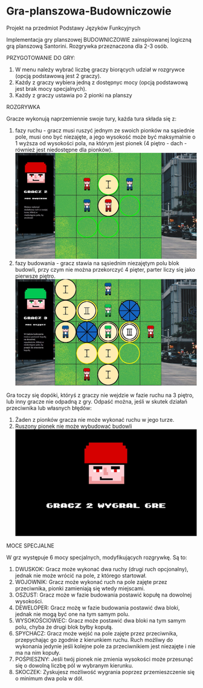 # Gra-planszowa-Budowniczowie
Projekt na przedmiot Podstawy Języków Funkcyjnych

Implementacja gry planszowej BUDOWNICZOWIE zainspirowanej logiczną grą planszową Santorini.
Rozgrywka przeznaczona dla 2-3 osób.



PRZYGOTOWANIE DO GRY:

1. W menu należy wybrać liczbę graczy biorących udział w rozgrywce (opcją podstawową jest 2 graczy).
2. Każdy z graczy wybiera jedną z dostępnyc mocy (opcją podstawową jest brak mocy specjalnych).
3. Każdy z graczy ustawia po 2 pionki na planszy

ROZGRYWKA

Gracze wykonują naprzemiennie swoje tury, każda tura składa się z:

1. fazy ruchu - gracz musi ruszyć jednym ze swoich pionków na sąsiednie pole, musi ono być niezajęte, a jego wysokość może być maksymalnie o 1 wyższa od wysokości pola, na którym jest pionek (4 piętro - dach - również jest niedostępne dla pionków).
 ![Ruch gracza](ScreenShots/player_move.jpg)
2. fazy budowania - gracz stawia na sąsiednim niezajętym polu blok budowli, przy czym nie można przekorczyć 4 pięter, parter liczy się jako pierwsze piętro.
 ![Budowanie_przez_gracza](ScreenShots/player_build.jpg)

Gra toczy się dopóki, któryś z graczy nie wejdzie w fazie ruchu na 3 piętro, lub inny gracze nie odpadną z gry. Odpaść można, jeśli w skutek działań przeciwnika lub własnych błędów:

1. Żaden z pionków gracza nie może wykonać ruchu w jego turze.
2. Ruszony pionek nie może wybudować budowli
 ![Wygrana gracza](ScreenShots/game_over.jpg)

MOCE SPECJALNE

W grz występuje 6 mocy specjalnych, modyfikujących rozgrywkę. Są to:

1. DWUSKOK: Gracz może wykonać dwa ruchy (drugi ruch opcjonalny), jednak nie może wrócić na pole, z którego startował.
2. WOJOWNIK: Gracz może wykonać ruch na pole zajęte przez przeciwnika, pionki zamieniają się wtedy miejscami.
3. OSZUST: Gracz może w fazie budowania postawić kopułę na dowolnej wysokości.
4. DEWELOPER: Gracz możę w fazie budowania postawić dwa bloki, jednak nie mogą być one na tym samym polu.
5. WYSOKOŚCIOWIEC: Gracz może postawić dwa bloki na tym samym polu, chyba że drugi blok byłby kopułą.
6. SPYCHACZ: Gracz może wejść na pole zajęte przez przeciwnika, przepychając go zgodnie z kierunkiem ruchu. Ruch możliwy do wykonania jedynie jeśli kolejne pole za przeciwnikiem jest niezajęte i nie ma na nim kopuły.
7. POŚPIESZNY: Jeśli twój pionek nie zmienia wysokości może przesunąć się o dowolną liczbę pól w wybranym kierunku.
8. SKOCZEK: Zyskujesz możliwość wygrania poprzez przemieszczenie się o minimum dwa pola w dół.
